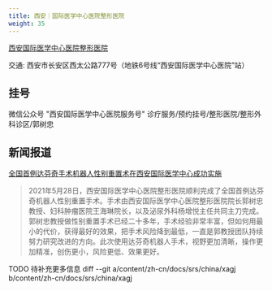 ```yaml
---
title: 西安｜国际医学中心医院整形医院
weight: 35
---
```


[西安国际医学中心医院整形医院](http://www.imc-xa.cn/)

交通: 西安市长安区西太公路777号（地铁6号线“西安国际医学中心医院”站）

## 挂号

微信公众号 "西安国际医学中心医院服务号" 诊疗服务/预约挂号/整形医院/整形外科诊区/郭树忠

## 新闻报道

[全国首例达芬奇手术机器人性别重置术在西安国际医学中心成功实施](https://xw.qq.com/cmsid/20210529A036TX00?f=newdc)

> 2021年5月28日，西安国际医学中心医院整形医院顺利完成了全国首例达芬奇机器人性别重置手术。手术由西安国际医学中心医院整形医院院长郭树忠教授、妇科肿瘤医院王海琳院长，以及泌尿外科杨增悦主任共同主刀完成。
> 郭树忠教授做性别重置手术已经二十多年，手术经验非常丰富，但如何用最小的代价，获得最好的效果，把手术风险降到最低，一直是郭教授团队持续努力研究改进的方向。此次使用达芬奇机器人手术，视野更加清晰，操作更加精准，创伤更小，风险更低、效果更好。

TODO 待补充更多信息
diff --git a/content/zh-cn/docs/srs/china/xagj b/content/zh-cn/docs/srs/china/xagj
